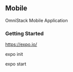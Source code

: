 ## Mobile

OmniStack Mobile Application

### Getting Started

https://expo.io/

expo init

expo start
